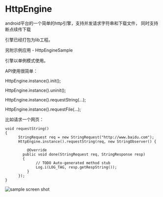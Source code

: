 HttpEngine
==========

android平台的一个简单的http引擎，支持并发请求字符串和下载文件， 同时支持断点续传下载

引擎已经打包为lib工程。

另附示例应用 - HttpEngineSample


引擎以单例模式使用。

API使用很简单：

HttpEngine.instance().init();

HttpEngine.instance().uninit();

HttpEngine.instance().requestString(...);

HttpEngine.instance().requestFile(...);

比如请求一个网页：

	void requestString()
	{
		  StringRequest req = new StringRequest("http://www.baidu.com");
		  HttpEngine.instance().requestString(req, new StringObserver() {
			
			  @Override
		  	public void done(StringRequest req, StringResponse resp) 
		  	{
				  // TODO Auto-generated method stub
				  Log.i(LOG_TAG, resp.getRespString());
			  }
		  });
	}


![sample screen shot](http://c.hiphotos.bdimg.com/album/s%3D900%3Bq%3D90/sign=8458a0c9fe1f4134e437097e1524e4f7/8b13632762d0f703b3c9a8f60bfa513d2697c5a4.jpg)

